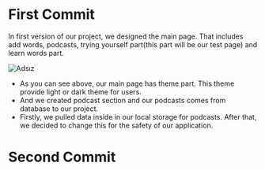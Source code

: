 # First Commit
In first version of our project, we designed the main page.
That includes add words, podcasts, trying yourself part(this part will be 
our test page) and learn words part. 

![Adsız](https://user-images.githubusercontent.com/43685404/57714431-2c6f6c00-767d-11e9-8db5-5c2079ab1031.png)

* As you can see above, our main page has theme part. This theme provide light or dark theme for users.
* And we created podcast section and our podcasts comes from database to our project.
* Firstly, we pulled data inside in our local storage for podcasts. After that, we decided to change this for the safety of our application.

# Second Commit
